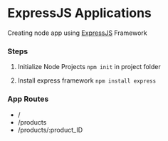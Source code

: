 # ExpressJS Applications

Creating node app using [ExpressJS](https://expressjs.com/) Framework


###  Steps

1. Initialize Node Projects
   `npm init` in project folder

2. Install express framework
   `npm install express` 
###  App Routes

- /
- /products
- /products/:product_ID